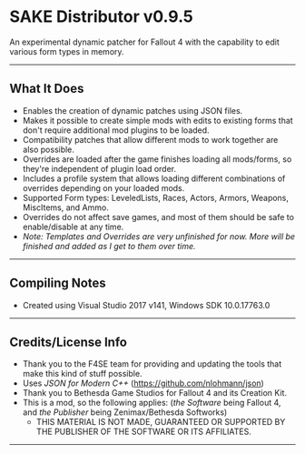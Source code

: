 # SAKE Distributor v0.9.5

An experimental dynamic patcher for Fallout 4 with the capability to edit various form types in memory.

-------------------------------------------------

## What It Does

- Enables the creation of dynamic patches using JSON files.
- Makes it possible to create simple mods with edits to existing forms that don't require additional mod plugins to be loaded.
- Compatibility patches that allow different mods to work together are also possible.
- Overrides are loaded after the game finishes loading all mods/forms, so they're independent of plugin load order.
- Includes a profile system that allows loading different combinations of overrides depending on your loaded mods.
- Supported Form types: LeveledLists, Races, Actors, Armors, Weapons, MiscItems, and Ammo.
- Overrides do not affect save games, and most of them should be safe to enable/disable at any time.
- *Note: Templates and Overrides are very unfinished for now. More will be finished and added as I get to them over time.*

-------------------------------------------------

## Compiling Notes

- Created using Visual Studio 2017 v141, Windows SDK 10.0.17763.0

-------------------------------------------------

## Credits/License Info

- Thank you to the F4SE team for providing and updating the tools that make this kind of stuff possible.
- Uses *JSON for Modern C++* (https://github.com/nlohmann/json)
- Thank you to Bethesda Game Studios for Fallout 4 and its Creation Kit.
- This is a mod, so the following applies: (*the Software* being Fallout 4, and *the Publisher* being Zenimax/Bethesda Softworks)
	- THIS MATERIAL IS NOT MADE, GUARANTEED OR SUPPORTED BY THE PUBLISHER OF THE SOFTWARE OR ITS AFFILIATES.

-------------------------------------------------
